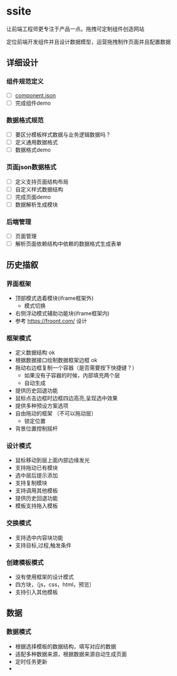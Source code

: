 ssite
=====

让前端工程师更专注于产品一点。拖拽可定制组件创造网站

定位前端开发组件并且设计数据模型，运营拖拽制作页面并且配置数据

## 详细设计

### 组件规范定义

- [ ] [component.json](https://github.com/component/spec/blob/master/component.json/specifications.md)
- [ ] 完成组件demo

### 数据格式规范

- [ ] 要区分模板样式数据与业务逻辑数据吗？
- [ ] 定义通用数据格式
- [ ] 数据格式demo

### 页面json数据格式

- [ ] 定义支持页面结构布局
- [ ] 自定义样式数据结构
- [ ] 完成页面demo
- [ ] 数据解析生成模块

### 后端管理

- [ ] 页面管理
- [ ] 解析页面依赖结构中依赖的数据格式生成表单

## 历史描叙

### 界面框架
+ 顶部模式选着模块(iframe框架外)
     * 模式切换
+ 右侧浮动模式辅助功能块(iframe框架内)
+ 参考 https://froont.com/ 设计

### 框架模式
+ 定义数据结构 ok
+ 根据数据接口绘制数据框架边框 ok
+ 拖动右边框复制一个容器（是否需要按下快捷键？）
     * 如果没有子容器的时候，内部填充两个层
     * 自动生成
+ 提供历史回退功能
+ 鼠标点击边框时边框四边高亮,呈现选中效果 
+ 提供多种预设方案选项
+ 自由拖动的框架 （不可以拖动层）
     * 锁定位置
+ 背景位置控制摇杆

### 设计模式
+ 鼠标移动到层上面内部边缘发光
+ 支持拖动已有模块
+ 选中层后提示添加
+ 支持复制模块
+ 支持调用其他模板
+ 提供历史回退功能
+ 模板支持拖入模板

### 交换模式
+ 支持选中内容块功能
+ 支持目标,过程,触发条件

### 创建模板模式
+ 没有使用框架的设计模式
+ 四方块，（js，css，html，预览）
+ 支持引入其他模板

## 数据
### 数据模式
+ 根据选择模板的数据结构，填写对应的数据
+ 适配多种数据来源，根据数据来源自动生成页面
+ 定时任务更新
+ 


